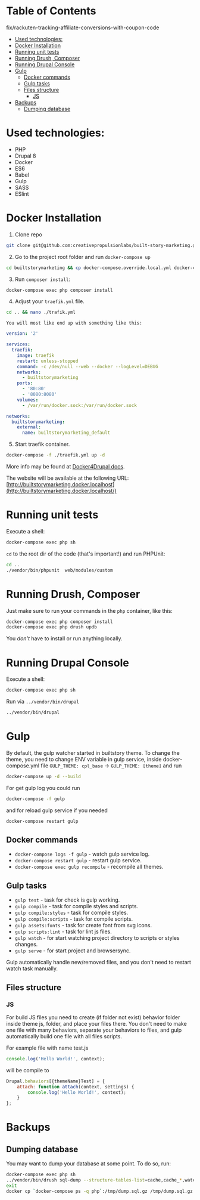 # Table of Contents


fix/rackuten-tracking-affiliate-conversions-with-coupon-code

- [Used technologies:](#used-technologies)
- [Docker Installation](#docker-installation)
- [Running unit tests](#running-unit-tests)
- [Running Drush, Composer](#running-drush-composer)
- [Running Drupal Console](#running-drupal-console)
- [Gulp](#gulp)
  - [Docker commands](#docker-commands)
  - [Gulp tasks](#gulp-tasks)
  - [Files structure](#files-structure)
    - [JS](#js)
- [Backups](#backups)
  - [Dumping database](#dumping-database)

# Used technologies:

- PHP
- Drupal 8
- Docker
- ES6
- Babel
- Gulp
- SASS
- ESlint

# Docker Installation

1.  Clone repo

```bash
git clone git@github.com:creativepropulsionlabs/built-story-marketing.git builtstorymarketing
```

2.  Go to the project root folder and run
    `docker-compose up`

```bash
cd builtstorymarketing && cp docker-compose.override.local.yml docker-compose.override.yml && docker-compose up -d --build
```

3.  Run `composer install`:

```bash
docker-compose exec php composer install
```

4.  Adjust your `traefik.yml` file.

```bash
cd .. && nano ./trafik.yml
```

    You will most like end up with something like this:

```yaml
version: '2'

services:
  traefik:
    image: traefik
    restart: unless-stopped
    command: -c /dev/null --web --docker --logLevel=DEBUG
    networks:
      - builtstorymarketing
    ports:
      - '80:80'
      - '8080:8080'
    volumes:
      - /var/run/docker.sock:/var/run/docker.sock

networks:
  builtstorymarketing:
    external:
      name: builtstorymarketing_default

```

5.  Start traefik container.

```bash
docker-compose -f ./traefik.yml up -d
```

More info may be found at [Docker4Drupal docs](https://wodby.com/stacks/drupal/docs/local/multiple-projects/).

The website will be available at the following URL: [http://builtstorymarketing.docker.localhost](http://builtstorymarketing.docker.localhost/)

# Running unit tests

Execute a shell:

```bash
docker-compose exec php sh
```

`cd` to the root dir of the code (that's important!) and run PHPUnit:

```bash
cd ..
./vendor/bin/phpunit  web/modules/custom
```

# Running Drush, Composer

Just make sure to run your commands in the `php` container, like this:

```bash
docker-compose exec php composer install
docker-compose exec php drush updb
```

You _don't_ have to install or run anything locally.

# Running Drupal Console

Execute a shell:

```bash
docker-compose exec php sh
```

Run via `../vendor/bin/drupal`

```bash
../vendor/bin/drupal
```

# Gulp

By default, the gulp watcher started in builtstory theme.
To change the theme, you need to change ENV variable in gulp service, inside docker-compose.yml file
`GULP_THEME: cpl_base` -> `GULP_THEME: [theme]`
and run
```sh
docker-compose up -d --build
```

For get gulp log you could run
```sh
docker-compose -f gulp
```
and for reload gulp service if you needed
```sh
docker-compose restart gulp
```

## Docker commands
* ```docker-compose logs -f gulp``` - watch gulp service log.
* ```docker-compose restart gulp``` - restart gulp service.
* ```docker-compose exec gulp recompile``` - recompile all themes.


## Gulp tasks
* ```gulp test``` - task for check is gulp working.
* ```gulp compile``` - task for compile styles and scripts.
* ```gulp compile:styles``` - task for compile styles.
* ```gulp compile:scripts``` - task for compile scripts.
* ```gulp assets:fonts``` - task for create font from svg icons.
* ```gulp scripts:lint``` - task for lint js files.
* ```gulp watch``` - for start watching project directory to scripts or styles changes.
* ```gulp serve``` - for start project and browsersync.

Gulp automatically handle new/removed files, and you don't need to restart watch task manually.

## Files structure

### JS

For build JS files you need to create (if folder not exist) behavior folder inside theme js, folder, and place your files there.
You don't need to make one file with many behaviors, separate your behaviors to files, and gulp automatically build one file with all files scripts.

For example file with name test.js

```javascript
console.log('Hello World!', context);
```

will be compile to

```javascript
Drupal.behaviors[{themeName}Test] = {
    attach: function attach(context, settings) {
        console.log('Hello World!', context);
    }
};
```


# Backups

## Dumping database

You may want to dump your database at some point. To do so, run:

```bash
docker-compose exec php sh
../vendor/bin/drush sql-dump --structure-tables-list=cache,cache_*,watchdog |gzip > /tmp/dump.sql.gz
exit
docker cp `docker-compose ps -q php`:/tmp/dump.sql.gz /tmp/dump.sql.gz
```
